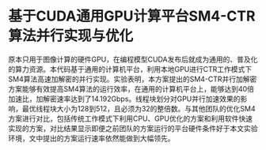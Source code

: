 # 基于CUDA通用GPU计算平台SM4-CTR算法并行实现与优化

原本只用于图像计算的硬件GPU，在编程模型CUDA发布后就成为通用的、普及化的算力资源。本代码基于通用的计算机平台，利用本地GPU进行CTR工作模式下SM4算法高速加解密的并行实现。实验表明，本方案提出的SM4-CTR并行加解密方案能够有效提高SM4算法的运行效率，在通用的计算机平台上，能够达到40倍加速比，加解密速率达到了14.192Gbps。线程块划分对GPU并行加速效果的影响，最优线程块大小为128到512，且必须为32的整倍数。与其他团队的优化SM4方案进行对比，包括传统工作模式下利用CPU、GPU优化的方案和利用软件快速实现的方案，对比结果显示即便之前团队的方案运行的平台硬件条件好于本文实验环境，文中提出的方案运行速率依然能做到大幅领先。

